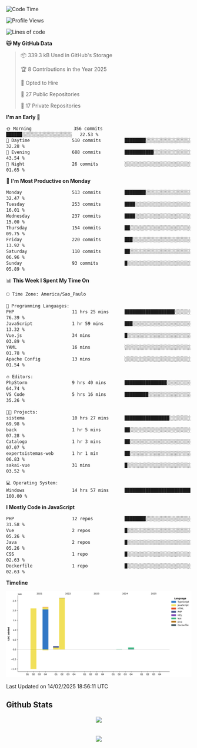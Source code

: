  
<!--START_SECTION:waka-->
![Code Time](http://img.shields.io/badge/Code%20Time-1%2C793%20hrs%2058%20mins-blue)

![Profile Views](http://img.shields.io/badge/Profile%20Views-0-blue)

![Lines of code](https://img.shields.io/badge/From%20Hello%20World%20I%27ve%20Written-7.2%20million%20lines%20of%20code-blue)

**🐱 My GitHub Data** 

> 📦 339.3 kB Used in GitHub's Storage 
 > 
> 🏆 8 Contributions in the Year 2025
 > 
> 💼 Opted to Hire
 > 
> 📜 27 Public Repositories 
 > 
> 🔑 17 Private Repositories 
 > 
**I'm an Early 🐤** 

```text
🌞 Morning                356 commits         ██████░░░░░░░░░░░░░░░░░░░   22.53 % 
🌆 Daytime                510 commits         ████████░░░░░░░░░░░░░░░░░   32.28 % 
🌃 Evening                688 commits         ███████████░░░░░░░░░░░░░░   43.54 % 
🌙 Night                  26 commits          ░░░░░░░░░░░░░░░░░░░░░░░░░   01.65 % 
```
📅 **I'm Most Productive on Monday** 

```text
Monday                   513 commits         ████████░░░░░░░░░░░░░░░░░   32.47 % 
Tuesday                  253 commits         ████░░░░░░░░░░░░░░░░░░░░░   16.01 % 
Wednesday                237 commits         ████░░░░░░░░░░░░░░░░░░░░░   15.00 % 
Thursday                 154 commits         ██░░░░░░░░░░░░░░░░░░░░░░░   09.75 % 
Friday                   220 commits         ███░░░░░░░░░░░░░░░░░░░░░░   13.92 % 
Saturday                 110 commits         ██░░░░░░░░░░░░░░░░░░░░░░░   06.96 % 
Sunday                   93 commits          █░░░░░░░░░░░░░░░░░░░░░░░░   05.89 % 
```


📊 **This Week I Spent My Time On** 

```text
🕑︎ Time Zone: America/Sao_Paulo

💬 Programming Languages: 
PHP                      11 hrs 25 mins      ███████████████████░░░░░░   76.39 % 
JavaScript               1 hr 59 mins        ███░░░░░░░░░░░░░░░░░░░░░░   13.32 % 
Vue.js                   34 mins             █░░░░░░░░░░░░░░░░░░░░░░░░   03.89 % 
YAML                     16 mins             ░░░░░░░░░░░░░░░░░░░░░░░░░   01.78 % 
Apache Config            13 mins             ░░░░░░░░░░░░░░░░░░░░░░░░░   01.54 % 

🔥 Editors: 
PhpStorm                 9 hrs 40 mins       ████████████████░░░░░░░░░   64.74 % 
VS Code                  5 hrs 16 mins       █████████░░░░░░░░░░░░░░░░   35.26 % 

🐱‍💻 Projects: 
sistema                  10 hrs 27 mins      █████████████████░░░░░░░░   69.98 % 
back                     1 hr 5 mins         ██░░░░░░░░░░░░░░░░░░░░░░░   07.28 % 
Catalogo                 1 hr 3 mins         ██░░░░░░░░░░░░░░░░░░░░░░░   07.07 % 
expertsistemas-web       1 hr 1 min          ██░░░░░░░░░░░░░░░░░░░░░░░   06.83 % 
sakai-vue                31 mins             █░░░░░░░░░░░░░░░░░░░░░░░░   03.52 % 

💻 Operating System: 
Windows                  14 hrs 57 mins      █████████████████████████   100.00 % 
```

**I Mostly Code in JavaScript** 

```text
PHP                      12 repos            ████████░░░░░░░░░░░░░░░░░   31.58 % 
Vue                      2 repos             █░░░░░░░░░░░░░░░░░░░░░░░░   05.26 % 
Java                     2 repos             █░░░░░░░░░░░░░░░░░░░░░░░░   05.26 % 
CSS                      1 repo              █░░░░░░░░░░░░░░░░░░░░░░░░   02.63 % 
Dockerfile               1 repo              █░░░░░░░░░░░░░░░░░░░░░░░░   02.63 % 
```



**Timeline**

![Lines of Code chart](https://raw.githubusercontent.com/MaueDev/MaueDev/main/assets/bar_graph.png)


 Last Updated on 14/02/2025 18:56:11 UTC
<!--END_SECTION:waka-->

## Github Stats  
<div align="center"><img src="https://github-readme-stats.vercel.app/api/top-langs/?username=MaueDev&hide_border=true&layout=compact" align="center" /></div>  

<br/>  

<br/>  

<div align="center">
<img src="https://komarev.com/ghpvc/?username=MaueDev&&style=flat-square" align="center" />
</div>  
  
